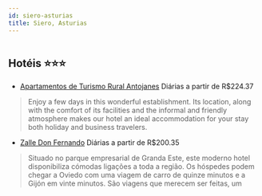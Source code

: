 ```yaml
---
id: siero-asturias
title: Siero, Asturias
---
```


<center><img src="http://servicios.viajesolympia.com/fotos/Insular/J_APARTAMENTOS DE TURISMO RURAL ANTOJANES_025670/1.jpg" alt="" /></center>


## Hotéis ⭐️⭐️⭐️

-    [Apartamentos de Turismo Rural Antojanes](https://www.hurb.com/aud/https://www.hurb.com/hoteis/siero/apartamentos-de-turismo-rural-antojanes-JNP-JP187420?cmp=18055) Diárias a partir de R$224.37
   > Enjoy a few days in this wonderful establishment. Its location, along with the comfort of its facilities and the informal and friendly atmosphere makes our hotel an ideal accommodation for your stay both holiday and business travelers.
-    [Zalle Don Fernando](https://www.hurb.com/aud/https://www.hurb.com/hoteis/siero/zalle-don-fernando-JNP-JP744322?cmp=18055) Diárias a partir de R$200.35
   > Situado no parque empresarial de Granda Este, este moderno hotel disponibiliza cómodas ligações a toda a região. Os hóspedes podem chegar a Oviedo com uma viagem de carro de quinze minutos e a Gijón em vinte minutos. São viagens que merecem ser feitas, um
